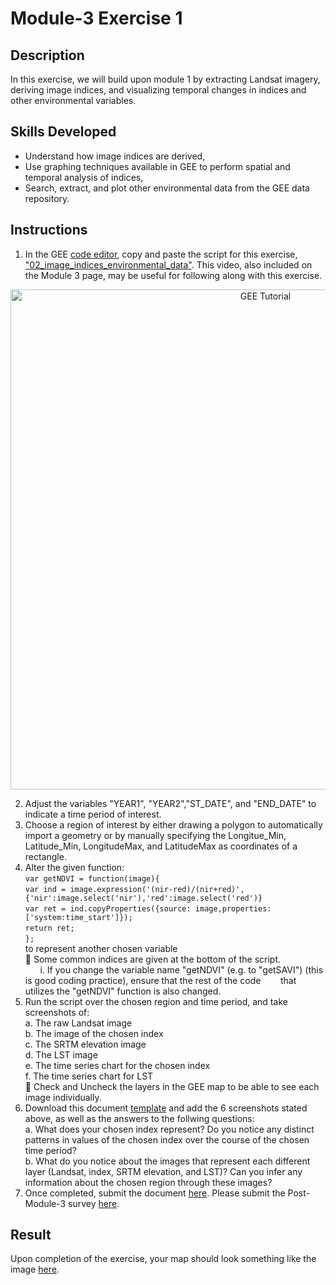 # Module-3 Exercise 1
## Description
In this exercise, we will build upon module 1 by extracting Landsat imagery, deriving image indices, and visualizing temporal changes in indices and other environmental variables.

## Skills Developed
- Understand how image indices are derived,
- Use graphing techniques available in GEE to perform spatial and temporal analysis of indices, 
- Search, extract, and plot other environmental data from the GEE data repository.

## Instructions
1. In the GEE [code editor](https://code.earthengine.google.com/), copy and paste the script for this exercise, ["02_image_indices_environmental_data"](https://github.com/SERVIR-WA/GALUP/wiki/Scripts#02_image_indices_environmental_data). This video, also included on the Module 3 page, may be useful for following along with this exercise. <br>
 <p align="center">
  <a href="https://mediasite.video.ufl.edu/Mediasite/Play/bfe5811813c04582a51f02f636dc31161d" target="_blank" rel="noopener">
    <img src="https://user-images.githubusercontent.com/84922404/142096329-b1cb29c6-411a-42d9-905c-20ec80f899b2.png" alt= "GEE Tutorial" width="800">
  </a>
</p>

2. Adjust the variables "YEAR1", "YEAR2","ST_DATE", and "END_DATE" to indicate a time period of interest.
3. Choose a region of interest by either drawing a polygon to automatically import a geometry or by manually specifying the Longitue_Min, Latitude_Min, LongitudeMax, and LatitudeMax as coordinates of a rectangle.
4. Alter the given function: <br> ```var getNDVI = function(image){``` <br>
  ```var ind = image.expression('(nir-red)/(nir+red)',{'nir':image.select('nir'),'red':image.select('red')}``` <br>
  ```var ret = ind.copyProperties({source: image,properties: ['system:time_start']});``` <br>
  ```return ret;``` <br>
  ```};``` <br> 
  to represent another chosen variable <br>
 :pushpin: Some common indices are given at the bottom of the script. <br>
 &nbsp;&nbsp;&nbsp;&nbsp;&nbsp;&nbsp;i. If you change the variable name "getNDVI" (e.g. to "getSAVI") (this is good coding practice), ensure that the rest of the code &nbsp;&nbsp;&nbsp;&nbsp;&nbsp;&nbsp; that utilizes the "getNDVI" function is also changed.
5. Run the script over the chosen region and time period, and take screenshots of: <br>
    a. The raw Landsat image <br>
    b. The image of the chosen index <br>
    c. The SRTM elevation image <br>
    d. The LST image <br>
    e. The time series chart for the chosen index <br>
    f. The time series chart for LST <br>
  :pushpin: Check and Uncheck the layers in the GEE map to be able to see each image individually. 
5. Download this document [template](https://github.com/SERVIR-WA/GALUP/files/7551505/WS2_M3E1_Template.docx) and add the 6 screenshots stated above, as well as the answers to the follwing questions:<br>
    a. What does your chosen index represent? Do you notice any distinct patterns in values of the chosen index over the course of the chosen time period? <br>
    b. What do you notice about the images that represent each different layer (Landsat, index, SRTM elevation, and LST)? Can you infer any information about the chosen region through these images? <br>
5. Once completed, submit the document <a href="https://github.com/SERVIR-WA/GALUP/issues/new?assignees=&labels=exercise+w2m3&template=w2m3-exercise-submission.md&title=Module+3+exercises+%5Breplace+with+your+name%5D" title="here">here</a>\. Please submit the Post-Module-3 survey [here](https://ufl.qualtrics.com/jfe/form/SV_bpjF7THHLlhtWCO).
## Result
Upon completion of the exercise, your map should look something like the image [here](https://github.com/SERVIR-WA/GALUP/blob/master/training/2_rs/Exercises/M3_E1_sample.md).
